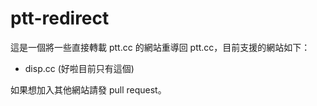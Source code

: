 # ptt-redirect

這是一個將一些直接轉載 ptt.cc 的網站重導回 ptt.cc，目前支援的網站如下：
* disp.cc (好啦目前只有這個)

如果想加入其他網站請發 pull request。
